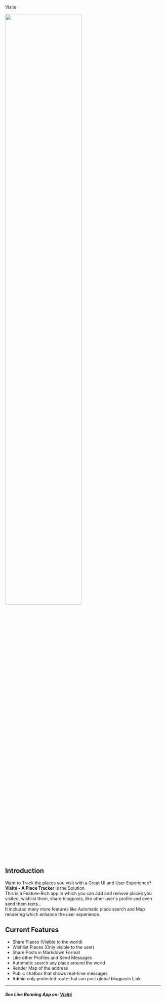 Visite
<p align="left">
  <img width="70%" src="https://i.ibb.co/VJVhjj1/visite-display-pic-1.png">
</p>

Introduction
--- 
Want to Track the places you visit with a Great UI and User Experience?<br/>
<strong>Visité - A Place Tracker</strong> is the Solution.<br/>
This is a Feature-Rich app in which you can add and remove places you visited, wishlist them, share blogposts, like other user's profile and even send them texts...<br/>
It included many more features like Automatic place search and Map rendering which enhance the user experience.
<br/>

Current Features
---
- Share Places (Visible to the world)
- Wishlist Places (Only visible to the user)
- Share Posts in Markdown Format
- Like other Profiles and Send Messages
- Automatic search any place around the world
- Render Map of the address
- Public chatbox that shows real-time messages
- Admin only protected route that can post global blogposts
Link
---
##### See Live Running App on:  [Visité](https://visite-place-tracker.web.app/ "Visité")

